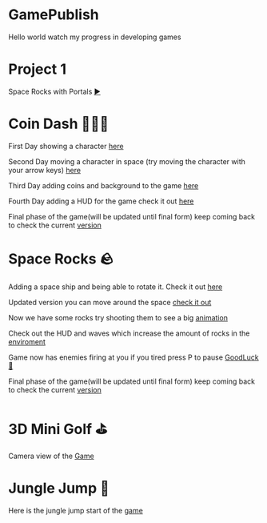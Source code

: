 # GamePublish
Hello world watch my progress in developing games


# Project 1
Space Rocks with Portals [▶️](spacerocks/spacerocksproject) 


# Coin Dash 🏃‍♂️💨
First Day showing a character [here](coindash/player_scene/) 


Second Day moving a character in space (try moving the character with your arrow keys) [here](coindash/player_sceneb/)


Third Day adding coins and background to the game [here](coindash/player_scenec/)

Fourth Day adding a HUD for the game check it out [here](coindash/player_scened/)

Final phase of the game(will be updated until final form) keep coming back to check the current [version](coindash/player_scenee/)

# Space Rocks 🪨
Adding a space ship and being able to rotate it. Check it out [here](spacerocks/space_rocks/)

Updated version you can move around the space [check it out](spacerocks/spacerocks_a/)

Now we have some rocks try shooting them to see a big [animation](spacerocks/spacerocks2)

Check out the HUD and waves which increase the amount of rocks in the [enviroment](spacerocks/spacerocks3)

Game now has enemies firing at you if you tired press P to pause [GoodLuck🫶](spacerocks/spacerocks4)

Final phase of the game(will be updated until final form) keep coming back to check the current [version](spacerocks/spacerocksf)


# 3D Mini Golf ⛳️

Camera view of the [Game](3dminigolf/holemain)

# Jungle Jump 🌳

Here is the jungle jump start of the [game](junglejump/junglejump_1)
